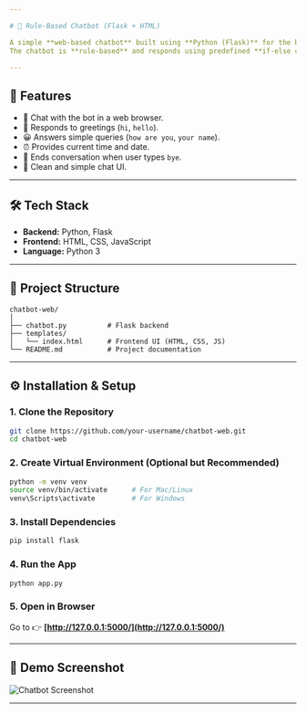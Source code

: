```yaml
---

# 🤖 Rule-Based Chatbot (Flask + HTML)

A simple **web-based chatbot** built using **Python (Flask)** for the backend and **HTML/CSS/JavaScript** for the frontend.
The chatbot is **rule-based** and responds using predefined **if-else conditions**.

---
```


## 🚀 Features

* 💬 Chat with the bot in a web browser.
* 👋 Responds to greetings (`hi`, `hello`).
* 😀 Answers simple queries (`how are you`, `your name`).
* ⏰ Provides current time and date.
* 👋 Ends conversation when user types `bye`.
* 🎨 Clean and simple chat UI.

---

## 🛠️ Tech Stack

* **Backend:** Python, Flask
* **Frontend:** HTML, CSS, JavaScript
* **Language:** Python 3

---

## 📂 Project Structure

```
chatbot-web/
│
├── chatbot.py          # Flask backend
├── templates/
│   └── index.html      # Frontend UI (HTML, CSS, JS)
└── README.md           # Project documentation
```

---

## ⚙️ Installation & Setup

### 1. Clone the Repository

```bash
git clone https://github.com/your-username/chatbot-web.git
cd chatbot-web
```

### 2. Create Virtual Environment (Optional but Recommended)

```bash
python -m venv venv
source venv/bin/activate      # For Mac/Linux
venv\Scripts\activate         # For Windows
```

### 3. Install Dependencies

```bash
pip install flask
```

### 4. Run the App

```bash
python app.py
```

### 5. Open in Browser

Go to 👉 **[http://127.0.0.1:5000/](http://127.0.0.1:5000/)**

---

## 📸 Demo Screenshot

![Chatbot Screenshot](images/Screenshot(85).png)

---
